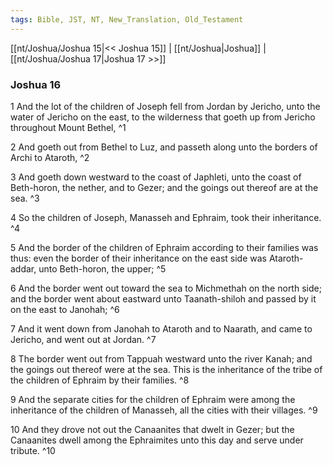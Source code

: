 ```yaml
---
tags: Bible, JST, NT, New_Translation, Old_Testament
---
```


[[nt/Joshua/Joshua 15|<< Joshua 15]] | [[nt/Joshua|Joshua]] | [[nt/Joshua/Joshua 17|Joshua 17 >>]]

### Joshua 16

1 And the lot of the children of Joseph fell from Jordan by Jericho, unto the water of Jericho on the east, to the wilderness that goeth up from Jericho throughout Mount Bethel,  ^1

2 And goeth out from Bethel to Luz, and passeth along unto the borders of Archi to Ataroth,  ^2

3 And goeth down westward to the coast of Japhleti, unto the coast of Beth-horon, the nether, and to Gezer; and the goings out thereof are at the sea.  ^3

4 So the children of Joseph, Manasseh and Ephraim, took their inheritance.  ^4

5 And the border of the children of Ephraim according to their families was thus: even the border of their inheritance on the east side was Ataroth-addar, unto Beth-horon, the upper;  ^5

6 And the border went out toward the sea to Michmethah on the north side; and the border went about eastward unto Taanath-shiloh and passed by it on the east to Janohah;  ^6

7 And it went down from Janohah to Ataroth and to Naarath, and came to Jericho, and went out at Jordan.  ^7

8 The border went out from Tappuah westward unto the river Kanah; and the goings out thereof were at the sea. This is the inheritance of the tribe of the children of Ephraim by their families.  ^8

9 And the separate cities for the children of Ephraim were among the inheritance of the children of Manasseh, all the cities with their villages.  ^9

10 And they drove not out the Canaanites that dwelt in Gezer; but the Canaanites dwell among the Ephraimites unto this day and serve under tribute.  ^10

 
